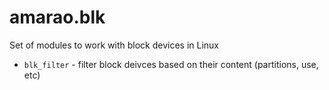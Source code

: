 # amarao.blk

Set of modules to work with block devices in Linux
* `blk_filter` - filter block deivces based on their content (partitions, use, etc)
